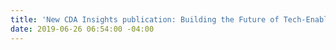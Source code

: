 ```yaml
---
title: 'New CDA Insights publication: Building the Future of Tech-Enabled Agriculture'
date: 2019-06-26 06:54:00 -04:00
---
```


